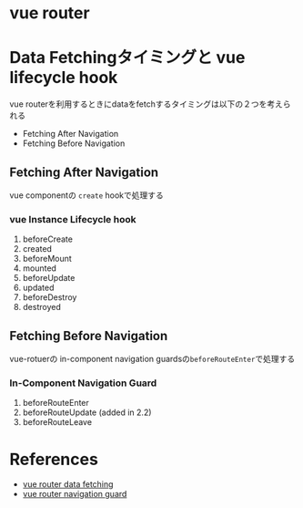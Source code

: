 vue router
============

# Data Fetchingタイミングと vue lifecycle hook

vue routerを利用するときにdataをfetchするタイミングは以下の２つを考えられる

+ Fetching After Navigation
+ Fetching Before Navigation

## Fetching After Navigation

vue componentの `create` hookで処理する

### vue Instance Lifecycle hook

1. beforeCreate
2. created
3. beforeMount
4. mounted
5. beforeUpdate
6. updated
7. beforeDestroy
8. destroyed

## Fetching Before Navigation

vue-rotuerの in-component navigation guardsの`beforeRouteEnter`で処理する

### In-Component Navigation Guard

1. beforeRouteEnter
2. beforeRouteUpdate (added in 2.2)
3. beforeRouteLeave

# References

+ [vue router data fetching](https://router.vuejs.org/en/advanced/data-fetching.html)
+ [vue router navigation guard](https://router.vuejs.org/en/advanced/navigation-guards.html)